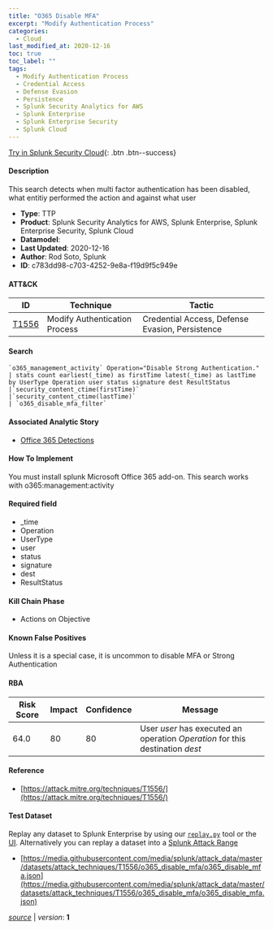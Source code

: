 ```yaml
---
title: "O365 Disable MFA"
excerpt: "Modify Authentication Process"
categories:
  - Cloud
last_modified_at: 2020-12-16
toc: true
toc_label: ""
tags:
  - Modify Authentication Process
  - Credential Access
  - Defense Evasion
  - Persistence
  - Splunk Security Analytics for AWS
  - Splunk Enterprise
  - Splunk Enterprise Security
  - Splunk Cloud
---
```




[Try in Splunk Security Cloud](https://www.splunk.com/en_us/cyber-security.html){: .btn .btn--success}

#### Description

This search detects when multi factor authentication has been disabled, what entitiy performed the action and against what user

- **Type**: TTP
- **Product**: Splunk Security Analytics for AWS, Splunk Enterprise, Splunk Enterprise Security, Splunk Cloud
- **Datamodel**: 
- **Last Updated**: 2020-12-16
- **Author**: Rod Soto, Splunk
- **ID**: c783dd98-c703-4252-9e8a-f19d9f5c949e


#### ATT&CK

| ID          | Technique   | Tactic         |
| ----------- | ----------- |--------------- |
| [T1556](https://attack.mitre.org/techniques/T1556/) | Modify Authentication Process | Credential Access, Defense Evasion, Persistence |





#### Search

```
`o365_management_activity` Operation="Disable Strong Authentication." 
| stats count earliest(_time) as firstTime latest(_time) as lastTime by UserType Operation user status signature dest ResultStatus 
|`security_content_ctime(firstTime)` 
|`security_content_ctime(lastTime)` 
| `o365_disable_mfa_filter`
```

#### Associated Analytic Story
* [Office 365 Detections](/stories/office_365_detections)


#### How To Implement
You must install splunk Microsoft Office 365 add-on. This search works with o365:management:activity

#### Required field
* _time
* Operation
* UserType
* user
* status
* signature
* dest
* ResultStatus


#### Kill Chain Phase
* Actions on Objective


#### Known False Positives
Unless it is a special case, it is uncommon to disable MFA or Strong Authentication


#### RBA

| Risk Score  | Impact      | Confidence   | Message      |
| ----------- | ----------- |--------------|--------------|
| 64.0 | 80 | 80 | User $user$ has executed an operation $Operation$ for this destination $dest$ |




#### Reference

* [https://attack.mitre.org/techniques/T1556/](https://attack.mitre.org/techniques/T1556/)



#### Test Dataset
Replay any dataset to Splunk Enterprise by using our [`replay.py`](https://github.com/splunk/attack_data#using-replaypy) tool or the [UI](https://github.com/splunk/attack_data#using-ui).
Alternatively you can replay a dataset into a [Splunk Attack Range](https://github.com/splunk/attack_range#replay-dumps-into-attack-range-splunk-server)

* [https://media.githubusercontent.com/media/splunk/attack_data/master/datasets/attack_techniques/T1556/o365_disable_mfa/o365_disable_mfa.json](https://media.githubusercontent.com/media/splunk/attack_data/master/datasets/attack_techniques/T1556/o365_disable_mfa/o365_disable_mfa.json)


[*source*](https://github.com/splunk/security_content/tree/develop/detections/cloud/o365_disable_mfa.yml) \| *version*: **1**